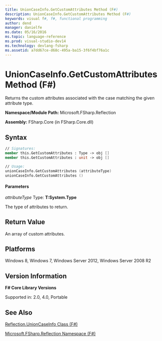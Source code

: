 ```yaml
---
title: UnionCaseInfo.GetCustomAttributes Method (F#)
description: UnionCaseInfo.GetCustomAttributes Method (F#)
keywords: visual f#, f#, functional programming
author: dend
manager: danielfe
ms.date: 05/16/2016
ms.topic: language-reference
ms.prod: visual-studio-dev14
ms.technology: devlang-fsharp
ms.assetid: a7dd67ce-d68c-495a-ba15-3f6f4bf76a1c 
---
```


# UnionCaseInfo.GetCustomAttributes Method (F#)

Returns the custom attributes associated with the case matching the given attribute type.

**Namespace/Module Path:** Microsoft.FSharp.Reflection

**Assembly:** FSharp.Core (in FSharp.Core.dll)


## Syntax

```fsharp
// Signatures:
member this.GetCustomAttributes : Type -> obj []
member this.GetCustomAttributes : unit -> obj []

// Usage:
unionCaseInfo.GetCustomAttributes (attributeType)
unionCaseInfo.GetCustomAttributes ()
```

#### Parameters
*attributeType*
Type: **T:System.Type**


The type of attributes to return.


## Return Value

An array of custom attributes.

## Platforms
Windows 8, Windows 7, Windows Server 2012, Windows Server 2008 R2


## Version Information
**F# Core Library Versions**

Supported in: 2.0, 4.0, Portable




## See Also
[Reflection.UnionCaseInfo Class &#40;F&#35;&#41;](Reflection.UnionCaseInfo-Class-%5BFSharp%5D.md)

[Microsoft.FSharp.Reflection Namespace &#40;F&#35;&#41;](Microsoft.FSharp.Reflection-Namespace-%5BFSharp%5D.md)

